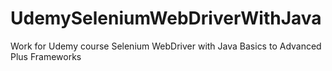 # UdemySeleniumWebDriverWithJava
Work for Udemy course Selenium WebDriver with Java Basics to Advanced Plus Frameworks
